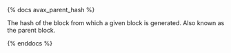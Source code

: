 {% docs avax_parent_hash %}

The hash of the block from which a given block is generated. Also known as the parent block.

{% enddocs %}